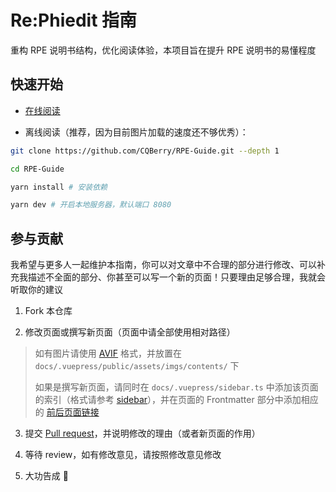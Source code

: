 # Re:Phiedit 指南

重构 RPE 说明书结构，优化阅读体验，本项目旨在提升 RPE 说明书的易懂程度

## 快速开始

- [在线阅读](https://rpe.chinq.xyz/)

- 离线阅读（推荐，因为目前图片加载的速度还不够优秀）：

```sh
git clone https://github.com/CQBerry/RPE-Guide.git --depth 1

cd RPE-Guide

yarn install # 安装依赖

yarn dev # 开启本地服务器，默认端口 8080
```

## 参与贡献

我希望与更多人一起维护本指南，你可以对文章中不合理的部分进行修改、可以补充我描述不全面的部分、你甚至可以写一个新的页面！只要理由足够合理，我就会听取你的建议

1. Fork 本仓库

2. 修改页面或撰写新页面（页面中请全部使用相对路径）

> 如有图片请使用 [AVIF](https://avif.io) 格式，并放置在 `docs/.vuepress/public/assets/imgs/contents/` 下
> 
> 如果是撰写新页面，请同时在 `docs/.vuepress/sidebar.ts` 中添加该页面的索引（格式请参考 [sidebar](https://v2.vuepress.vuejs.org/zh/reference/default-theme/config.html#sidebar)），并在页面的 Frontmatter 部分中添加相应的 [前后页面链接](https://v2.vuepress.vuejs.org/zh/reference/default-theme/frontmatter.html#prev)

3. 提交 [Pull request](https://docs.github.com/pull-requests)，并说明修改的理由（或者新页面的作用）

4. 等待 review，如有修改意见，请按照修改意见修改

5. 大功告成 🥰
